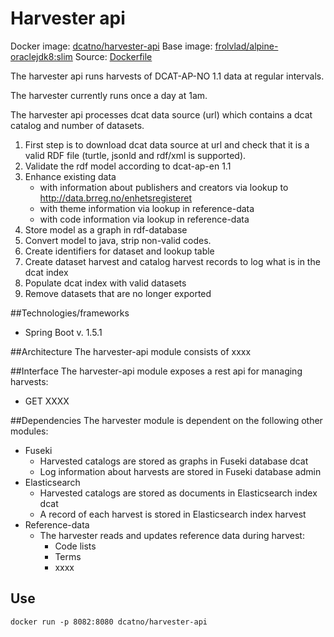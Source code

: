 # Harvester api

Docker image: [dcatno/harvester-api](https://hub.docker.com/r/dcatno/harvester/)
Base image: [frolvlad/alpine-oraclejdk8:slim]()
Source: [Dockerfile]()

The harvester api runs harvests of DCAT-AP-NO 1.1 data at regular intervals.

The harvester currently runs once a day at 1am.

The harvester api processes dcat data source (url) which contains a dcat catalog and number of datasets.

1) First step is to download dcat data source at url and check that it is a valid RDF file (turtle, jsonld and rdf/xml is supported).
2) Validate the rdf model according to dcat-ap-en 1.1
3) Enhance existing data
   - with information about publishers and creators via lookup to http://data.brreg.no/enhetsregisteret
   - with theme information via lookup in reference-data 
   - with code information via lookup in reference-data 
4) Store model as a graph in rdf-database
5) Convert model to java, strip non-valid codes.
6) Create identifiers for dataset and lookup table
7) Create dataset harvest and catalog harvest records to log what is in the dcat index
8) Populate dcat index with valid datasets
9) Remove datasets that are no longer exported 

##Technologies/frameworks

* Spring Boot v. 1.5.1

##Architecture
The harvester-api module consists of xxxx

##Interface
The harvester-api module exposes a rest api for managing harvests:
* GET XXXX

##Dependencies
The harvester module is dependent on the following other modules:
* Fuseki
    * Harvested catalogs are stored as graphs in Fuseki database dcat
    * Log information about harvests are stored in Fuseki database admin
* Elasticsearch
    * Harvested catalogs are stored as documents in Elasticsearch index dcat
    * A record of each harvest is stored in Elasticsearch index harvest
* Reference-data
    * The harvester reads and updates reference data during harvest:
        * Code lists
        * Terms
        * xxxx


## Use

`docker run -p 8082:8080 dcatno/harvester-api`